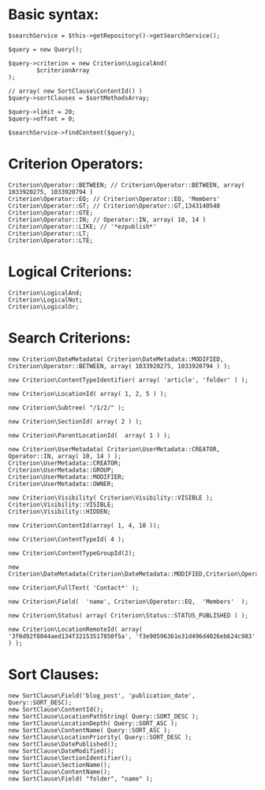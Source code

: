 Basic syntax:
=============

    $searchService = $this->getRepository()->getSearchService();
     
    $query = new Query();
     
    $query->criterion = new Criterion\LogicalAnd(
            $criterionArray
    );
     
    // array( new SortClause\ContentId() )
    $query->sortClauses = $sortMethodsArray;
     
    $query->limit = 20;
    $query->offset = 0;
     
    $searchService->findContent($query);

Criterion Operators:
====================

    Criterion\Operator::BETWEEN; // Criterion\Operator::BETWEEN, array( 1033920275, 1033920794 )
    Criterion\Operator::EQ; // Criterion\Operator::EQ, 'Members'
    Criterion\Operator::GT; // Criterion\Operator::GT,1343140540
    Criterion\Operator::GTE; 
    Criterion\Operator::IN; // Operator::IN, array( 10, 14 ) 
    Criterion\Operator::LIKE; // '*ezpublish*'
    Criterion\Operator::LT;
    Criterion\Operator::LTE;

Logical Criterions:
===================

    Criterion\LogicalAnd;
    Criterion\LogicalNot;
    Criterion\LogicalOr;

Search Criterions:
==================

    new Criterion\DateMetadata( Criterion\DateMetadata::MODIFIED, Criterion\Operator::BETWEEN, array( 1033920275, 1033920794 ) );
     
    new Criterion\ContentTypeIdentifier( array( 'article', 'folder' ) );
     
    new Criterion\LocationId( array( 1, 2, 5 ) );
     
    new Criterion\Subtree( "/1/2/" );
     
    new Criterion\SectionId( array( 2 ) );
     
    new Criterion\ParentLocationId(  array( 1 ) );
     
    new Criterion\UserMetadata( Criterion\UserMetadata::CREATOR, Operator::IN, array( 10, 14 ) );
    Criterion\UserMetadata::CREATOR;
    Criterion\UserMetadata::GROUP;
    Criterion\UserMetadata::MODIFIER;
    Criterion\UserMetadata::OWNER;
     
    new Criterion\Visibility( Criterion\Visibility::VISIBLE );
    Criterion\Visibility::VISIBLE;
    Criterion\Visibility::HIDDEN;
     
    new Criterion\ContentId(array( 1, 4, 10 ));
     
    new Criterion\ContentTypeId( 4 );
     
    new Criterion\ContentTypeGroupId(2);
     
    new Criterion\DateMetadata(Criterion\DateMetadata::MODIFIED,Criterion\Operator::GT,1343140540);
     
    new Criterion\FullText( 'Contact*' );
     
    new Criterion\Field(  'name', Criterion\Operator::EQ,  'Members'  );
     
    new Criterion\Status( array( Criterion\Status::STATUS_PUBLISHED ) );
     
    new Criterion\LocationRemoteId( array( '3f6d92f8044aed134f32153517850f5a', 'f3e90596361e31d496d4026eb624c983' ) );

Sort Clauses:
=============

    new SortClause\Field('blog_post', 'publication_date', Query::SORT_DESC);
    new SortClause\ContentId();
    new SortClause\LocationPathString( Query::SORT_DESC );
    new SortClause\LocationDepth( Query::SORT_ASC );
    new SortClause\ContentName( Query::SORT_ASC );
    new SortClause\LocationPriority( Query::SORT_DESC );
    new SortClause\DatePublished();
    new SortClause\DateModified();
    new SortClause\SectionIdentifier();
    new SortClause\SectionName();
    new SortClause\ContentName();
    new SortClause\Field( "folder", "name" );
